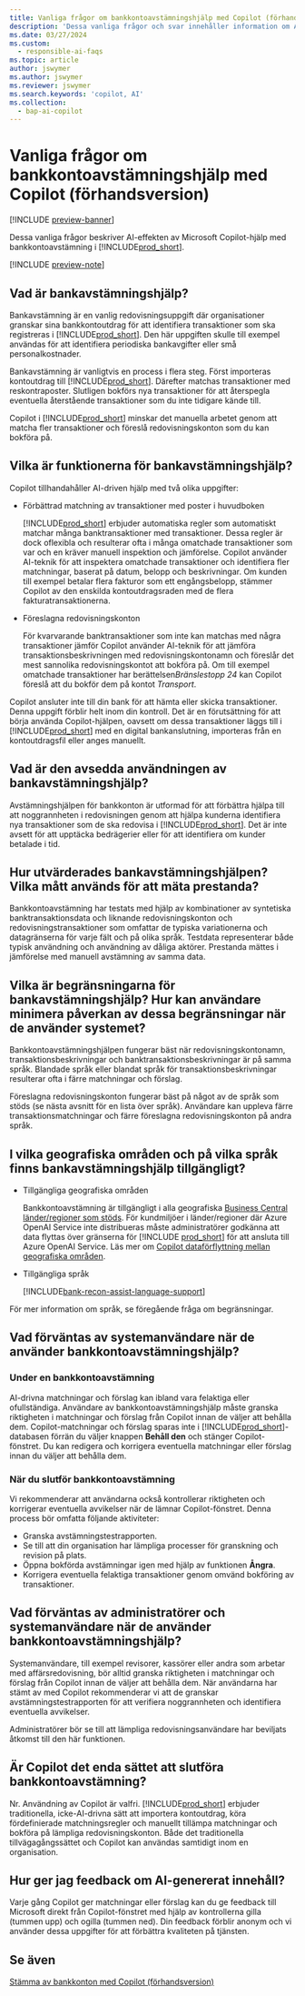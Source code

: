 ```yaml
---
title: Vanliga frågor om bankkontoavstämningshjälp med Copilot (förhandsversion)
description: 'Dessa vanliga frågor och svar innehåller information om AI-tekniken som används för att stämma av bankkonton och kontoutdrag Business Central. Den innehåller också viktiga saker att tänka på och information om hur AI används, hur den har testats och utvärderats samt eventuella specifika begränsningar.'
ms.date: 03/27/2024
ms.custom:
  - responsible-ai-faqs
ms.topic: article
author: jswymer
ms.author: jswymer
ms.reviewer: jswymer
ms.search.keywords: 'copilot, AI'
ms.collection:
  - bap-ai-copilot
---
```


# <a name="faq-for-bank-account-reconciliation-assist-with-copilot-preview"></a>Vanliga frågor om bankkontoavstämningshjälp med Copilot (förhandsversion)

[!INCLUDE [preview-banner](~/../shared-content/shared/preview-includes/preview-banner.md)]

Dessa vanliga frågor beskriver AI-effekten av Microsoft Copilot-hjälp med bankkontoavstämning i [!INCLUDE[prod_short](includes/prod_short.md)].

[!INCLUDE [preview-note](~/../shared-content/shared/preview-includes/production-ready-preview-dynamics365.md)]

## <a name="what-is-bank-reconciliation-assist"></a>Vad är bankavstämningshjälp?

Bankavstämning är en vanlig redovisningsuppgift där organisationer granskar sina bankkontoutdrag för att identifiera transaktioner som ska registreras i [!INCLUDE[prod_short](includes/prod_short.md)]. Den här uppgiften skulle till exempel användas för att identifiera periodiska bankavgifter eller små personalkostnader.

Bankavstämning är vanligtvis en process i flera steg. Först importeras kontoutdrag till [!INCLUDE[prod_short](includes/prod_short.md)]. Därefter matchas transaktioner med reskontraposter. Slutligen bokförs nya transaktioner för att återspegla eventuella återstående transaktioner som du inte tidigare kände till.

Copilot i [!INCLUDE[prod_short](includes/prod_short.md)] minskar det manuella arbetet genom att matcha fler transaktioner och föreslå redovisningskonton som du kan bokföra på.

## <a name="what-are-the-capabilities-of-bank-reconciliation-assist"></a>Vilka är funktionerna för bankavstämningshjälp?

Copilot tillhandahåller AI-driven hjälp med två olika uppgifter:

- Förbättrad matchning av transaktioner med poster i huvudboken

    [!INCLUDE[prod_short](includes/prod_short.md)] erbjuder automatiska regler som automatiskt matchar många banktransaktioner med transaktioner. Dessa regler är dock oflexibla och resulterar ofta i många omatchade transaktioner som var och en kräver manuell inspektion och jämförelse. Copilot använder AI-teknik för att inspektera omatchade transaktioner och identifiera fler matchningar, baserat på datum, belopp och beskrivningar. Om kunden till exempel betalar flera fakturor som ett engångsbelopp, stämmer Copilot av den enskilda kontoutdragsraden med de flera fakturatransaktionerna.

- Föreslagna redovisningskonton

    För kvarvarande banktransaktioner som inte kan matchas med några transaktioner jämför Copilot använder AI-teknik för att jämföra transaktionsbeskrivningen med redovisningskontonamn och föreslår det mest sannolika redovisningskontot att bokföra på. Om till exempel omatchade transaktioner har berättelsen*Bränslestopp 24* kan Copilot föreslå att du bokför dem på kontot *Transport*.

Copilot ansluter inte till din bank för att hämta eller skicka transaktioner. Denna uppgift förblir helt inom din kontroll. Det är en förutsättning för att börja använda Copilot-hjälpen, oavsett om dessa transaktioner läggs till i [!INCLUDE[prod_short](includes/prod_short.md)] med en digital bankanslutning, importeras från en kontoutdragsfil eller anges manuellt.

## <a name="what-is-the-intended-use-of-bank-reconciliation-assist"></a>Vad är den avsedda användningen av bankavstämningshjälp?

Avstämningshjälpen för bankkonton är utformad för att förbättra hjälpa till att noggrannheten i redovisningen genom att hjälpa kunderna identifiera nya transaktioner som de ska redovisa i [!INCLUDE[prod_short](includes/prod_short.md)]. Det är inte avsett för att upptäcka bedrägerier eller för att identifiera om kunder betalade i tid.

## <a name="how-was-bank-reconciliation-assist-evaluated-what-metrics-are-used-to-measure-performance"></a>Hur utvärderades bankavstämningshjälpen? Vilka mått används för att mäta prestanda?

Bankkontoavstämning har testats med hjälp av kombinationer av syntetiska banktransaktionsdata och liknande redovisningskonton och redovisningstransaktioner som omfattar de typiska variationerna och datagränserna för varje fält och på olika språk. Testdata representerar både typisk användning och användning av dåliga aktörer. Prestanda mättes i jämförelse med manuell avstämning av samma data.

## <a name="what-are-the-limitations-of-bank-reconciliation-assist-how-can-users-minimize-the-impact-of-these-limitations-when-they-use-the-system"></a>Vilka är begränsningarna för bankavstämningshjälp? Hur kan användare minimera påverkan av dessa begränsningar när de använder systemet?

Bankkontoavstämningshjälpen fungerar bäst när redovisningskontonamn, transaktionsbeskrivningar och banktransaktionsbeskrivningar är på samma språk. Blandade språk eller blandat språk för transaktionsbeskrivningar resulterar ofta i färre matchningar och förslag.

Föreslagna redovisningskonton fungerar bäst på något av de språk som stöds (se nästa avsnitt för en lista över språk). Användare kan uppleva färre transaktionsmatchningar och färre föreslagna redovisningskonton på andra språk.

## <a name="in-which-geographies-and-languages-is-bank-reconciliation-assist-available"></a>I vilka geografiska områden och på vilka språk finns bankavstämningshjälp tillgängligt?

- Tillgängliga geografiska områden

  Bankkontoavstämning är tillgängligt i alla geografiska [Business Central länder/regioner som stöds](/dynamics365/business-central/dev-itpro/compliance/apptest-countries-and-translations). För kundmiljöer i länder/regioner där Azure OpenAI Service inte distribueras måste administratörer godkänna att data flyttas över gränserna för [!INCLUDE [prod_short](includes/prod_short.md)] för att ansluta till Azure OpenAI Service. Läs mer om [Copilot dataförflyttning mellan geografiska områden](ai-copilot-data-movement.md).

- Tillgängliga språk

  [!INCLUDE[bank-recon-assist-language-support](includes/bank-recon-assist-language-support.md)]

För mer information om språk, se föregående fråga om begränsningar.

## <a name="what-is-expected-of-system-users-when-they-operate-bank-account-reconciliation-assist"></a>Vad förväntas av systemanvändare när de använder bankkontoavstämningshjälp?

### <a name="during-bank-account-reconciliation"></a>Under en bankkontoavstämning

AI-drivna matchningar och förslag kan ibland vara felaktiga eller ofullständiga. Användare av bankkontoavstämningshjälp måste granska riktigheten i matchningar och förslag från Copilot innan de väljer att behålla dem. Copilot-matchningar och förslag sparas inte i [!INCLUDE[prod_short](includes/prod_short.md)]-databasen förrän du väljer knappen **Behåll den** och stänger Copilot-fönstret. Du kan redigera och korrigera eventuella matchningar eller förslag innan du väljer att behålla dem.

### <a name="after-bank-account-reconciliation-is-completed"></a>När du slutför bankkontoavstämning

Vi rekommenderar att användarna också kontrollerar riktigheten och korrigerar eventuella avvikelser när de lämnar Copilot-fönstret. Denna process bör omfatta följande aktiviteter:

- Granska avstämningstestrapporten.
- Se till att din organisation har lämpliga processer för granskning och revision på plats.
- Öppna bokförda avstämningar igen med hjälp av funktionen **Ångra**.
- Korrigera eventuella felaktiga transaktioner genom omvänd bokföring av transaktioner.

## <a name="what-is-expected-of-administrators-and-system-users-when-they-operate-bank-account-reconciliation-assist"></a>Vad förväntas av administratörer och systemanvändare när de använder bankkontoavstämningshjälp?

Systemanvändare, till exempel revisorer, kassörer eller andra som arbetar med affärsredovisning, bör alltid granska riktigheten i matchningar och förslag från Copilot innan de väljer att behålla dem. När användarna har stämt av med Copilot rekommenderar vi att de granskar avstämningstestrapporten för att verifiera noggrannheten och identifiera eventuella avvikelser.

Administratörer bör se till att lämpliga redovisningsanvändare har beviljats åtkomst till den här funktionen.

## <a name="is-copilot-the-only-means-of-completing-bank-account-reconciliation"></a>Är Copilot det enda sättet att slutföra bankkontoavstämning?

Nr. Användning av Copilot är valfri. [!INCLUDE[prod_short](includes/prod_short.md)] erbjuder traditionella, icke-AI-drivna sätt att importera kontoutdrag, köra fördefinierade matchningsregler och manuellt tillämpa matchningar och bokföra på lämpliga redovisningskonton. Både det traditionella tillvägagångssättet och Copilot kan användas samtidigt inom en organisation.

## <a name="how-do-i-give-feedback-about-ai-generated-content"></a>Hur ger jag feedback om AI-genererat innehåll?

Varje gång Copilot ger matchningar eller förslag kan du ge feedback till Microsoft direkt från Copilot-fönstret med hjälp av kontrollerna gilla (tummen upp) och ogilla (tummen ned). Din feedback förblir anonym och vi använder dessa uppgifter för att förbättra kvaliteten på tjänsten.

## <a name="see-also"></a>Se även

[Stämma av bankkonton med Copilot (förhandsversion)](bank-reconciliation-with-copilot.md)
